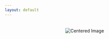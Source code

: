 ```yaml
---
layout: default
---
```


<div style="text-align: center;">
  <img src="{{ site.baseurl }}/docs/images/header.evolution.png" alt="Centered Image" style="margin-top: 20px;">
</div>